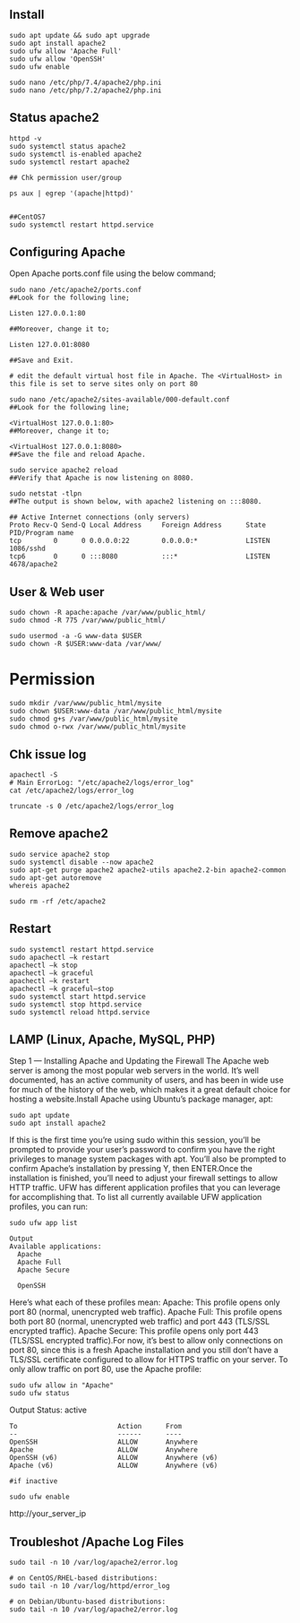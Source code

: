 ## Install 

    sudo apt update && sudo apt upgrade
    sudo apt install apache2
    sudo ufw allow 'Apache Full'
    sudo ufw allow 'OpenSSH'
    sudo ufw enable

    sudo nano /etc/php/7.4/apache2/php.ini
    sudo nano /etc/php/7.2/apache2/php.ini


## Status apache2

    httpd -v
    sudo systemctl status apache2
    sudo systemctl is-enabled apache2
    sudo systemctl restart apache2
    
    ## Chk permission user/group 
    
    ps aux | egrep '(apache|httpd)'
    
    
    ##CentOS7
    sudo systemctl restart httpd.service
    
## Configuring Apache
Open Apache ports.conf file using the below command;

    sudo nano /etc/apache2/ports.conf
    ##Look for the following line;

    Listen 127.0.0.1:80

    ##Moreover, change it to;

    Listen 127.0.01:8080
    
    ##Save and Exit.

    # edit the default virtual host file in Apache. The <VirtualHost> in this file is set to serve sites only on port 80

    sudo nano /etc/apache2/sites-available/000-default.conf
    ##Look for the following line;

    <VirtualHost 127.0.0.1:80>
    ##Moreover, change it to;

    <VirtualHost 127.0.0.1:8080>
    ##Save the file and reload Apache.

    sudo service apache2 reload
    ##Verify that Apache is now listening on 8080.

    sudo netstat -tlpn
    ##The output is shown below, with apache2 listening on :::8080.

    ## Active Internet connections (only servers)
    Proto Recv-Q Send-Q Local Address     Foreign Address      State    PID/Program name
    tcp        0      0 0.0.0.0:22        0.0.0.0:*            LISTEN   1086/sshd
    tcp6       0      0 :::8080           :::*                 LISTEN   4678/apache2
    
## User & Web user 

    sudo chown -R apache:apache /var/www/public_html/
    sudo chmod -R 775 /var/www/public_html/
    
    sudo usermod -a -G www-data $USER
    sudo chown -R $USER:www-data /var/www/


# Permission 

    sudo mkdir /var/www/public_html/mysite
    sudo chown $USER:www-data /var/www/public_html/mysite
    sudo chmod g+s /var/www/public_html/mysite
    sudo chmod o-rwx /var/www/public_html/mysite
    
    
 ## Chk issue log
 
    apachectl -S
    # Main ErrorLog: "/etc/apache2/logs/error_log"
    cat /etc/apache2/logs/error_log
    
    truncate -s 0 /etc/apache2/logs/error_log




## Remove apache2

    sudo service apache2 stop
    sudo systemctl disable --now apache2
    sudo apt-get purge apache2 apache2-utils apache2.2-bin apache2-common
    sudo apt-get autoremove 
    whereis apache2
      
    sudo rm -rf /etc/apache2


## Restart

    sudo systemctl restart httpd.service
    sudo apachectl –k restart
    apachectl –k stop
    apachectl –k graceful
    apachectl –k restart
    apachectl –k graceful–stop
    sudo systemctl start httpd.service
    sudo systemctl stop httpd.service
    sudo systemctl reload httpd.service



## LAMP (Linux, Apache, MySQL, PHP)

Step 1 — Installing Apache and Updating the Firewall The Apache web server is among the most popular web servers in the world. It’s well documented, has an active community of users, and has been in wide use for much of the history of the web, which makes it a great default choice for hosting a website.Install Apache using Ubuntu’s package manager, apt:

    sudo apt update
    sudo apt install apache2
 
If this is the first time you’re using sudo within this session, you’ll be prompted to provide your user’s password to confirm you have the right privileges to manage system packages with apt. You’ll also be prompted to confirm Apache’s installation by pressing Y, then ENTER.Once the installation is finished, you’ll need to adjust your firewall settings to allow HTTP traffic. UFW has different application profiles that you can leverage for accomplishing that. To list all currently available UFW application profiles, you can run:

    sudo ufw app list 

    Output
    Available applications:
      Apache
      Apache Full
      Apache Secure
      
      OpenSSH
Here’s what each of these profiles mean:
Apache: This profile opens only port 80 (normal, unencrypted web traffic).
Apache Full: This profile opens both port 80 (normal, unencrypted web traffic) and port 443 (TLS/SSL encrypted traffic).
Apache Secure: This profile opens only port 443 (TLS/SSL encrypted traffic).For now, it’s best to allow only connections on port 80, since this is a fresh Apache installation and you still don’t have a TLS/SSL certificate configured to allow for HTTPS traffic on your server. To only allow traffic on port 80, use the Apache profile:

    sudo ufw allow in "Apache" 
    sudo ufw status
 
Output
Status: active

    To                         Action      From
    --                         ------      ----
    OpenSSH                    ALLOW       Anywhere                                
    Apache                     ALLOW       Anywhere                  
    OpenSSH (v6)               ALLOW       Anywhere (v6)                    
    Apache (v6)                ALLOW       Anywhere (v6)     
    
    #if inactive 
    
    sudo ufw enable


 
http://your_server_ip 





## Troubleshot /Apache Log Files


    sudo tail -n 10 /var/log/apache2/error.log
    
    # on CentOS/RHEL-based distributions:     
    sudo tail -n 10 /var/log/httpd/error_log

    # on Debian/Ubuntu-based distributions: 
    sudo tail -n 10 /var/log/apache2/error.log






